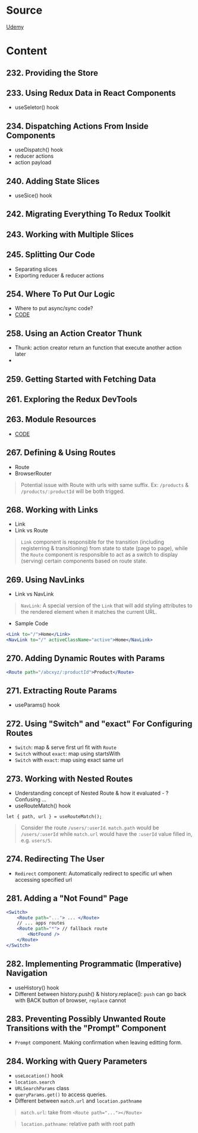 # Source
[Udemy](https://samsungu.udemy.com/course/react-the-complete-guide-incl-redux/learn/lecture/25600370#overview)

# Content

## 232. Providing the Store

## 233. Using Redux Data in React Components
 - useSeletor() hook

## 234. Dispatching Actions From Inside Components
 - useDispatch() hook
 - reducer actions
 - action payload

## 240. Adding State Slices
 - useSice() hook

## 242. Migrating Everything To Redux Toolkit

## 243. Working with Multiple Slices

## 245. Splitting Our Code
 - Separating slices
 - Exporting reducer & reducer actions

## 254. Where To Put Our Logic
 - Where to put async/sync code?
 - [CODE](https://github.com/academind/react-complete-guide-code/tree/19-advanced-redux/code/zz-suboptimal-example-code)

## 258. Using an Action Creator Thunk
 - Thunk: action creator return an function that execute another action later
 - 
## 259. Getting Started with Fetching Data

## 261. Exploring the Redux DevTools

## 263. Module Resources
 - [CODE](https://github.com/academind/react-complete-guide-code/tree/19-advanced-redux)

## 267. Defining & Using Routes
 - Route
 - BrowserRouter

 > Potential issue with Route with urls with same suffix. Ex: `/products` & `/products/:productId` will be both trigged.

## 268. Working with Links
 - Link
 - Link vs Route
 
 > `Link` component is responsible for the transition (including registerring & transitioning) from state to state (page to page), while the `Route` component is responsible to act as a switch to display (serving) certain components based on route state.

## 269. Using NavLinks
 - Link vs NavLink
 > `NavLink`: A special version of the `Link` that will add styling attributes to the rendered element when it matches the current URL.
 
 - Sample Code
 ```jsx
 <Link to="/">Home</Link>
 <NavLink to="/" activeClassName="active">Home</NavLink>
 ```

## 270. Adding Dynamic Routes with Params
```jsx
<Route path="/abcxyz/:productId">Product</Route>
```

## 271. Extracting Route Params
 - useParams() hook

## 272. Using "Switch" and "exact" For Configuring Routes
 - `Switch`: map & serve first url fit with `Route`
 - `Switch` without `exact`: map using startsWith
 - `Switch` with `exact`: map using exact same url

## 273. Working with Nested Routes
 - Understanding concept of Nested Route & how it evaluated - ? Confusing ...
 - useRouteMatch() hook
 ```
 let { path, url } = useRouteMatch();
 ```
 > Consider the route `/users/:userId`. `match.path` would be `/users/:userId` while `match.url` would have the `:userId` value filled in, e.g. `users/5`.

## 274. Redirecting The User
 - `Redirect` component: Automatically redirect to specific url when accessing specified url

## 281. Adding a "Not Found" Page

```jsx
<Switch>
    <Route path="..."> ... </Route>
    // ... apps routes
    <Route path="*"> // fallback route 
        <NotFound />
    </Route>
</Switch>
```

## 282. Implementing Programmatic (Imperative) Navigation
 - useHistory() hook
 - Different between history.push() & history.replace(): `push` can go back with BACK button of browser, `replace` cannot

## 283. Preventing Possibly Unwanted Route Transitions with the "Prompt" Component
 - `Prompt` component. Making confirmation when leaving editting form. 

## 284. Working with Query Parameters
 - `useLocation()` hook
 - `location.search`
 - `URLSearchParams` class
 - `queryParams.get()` to access queries.
 - Different between `match.url` and `location.pathname`
 > `match.url`: take from `<Route path="..."></Route>`
 
 > `location.pathname`: relative path with root path
